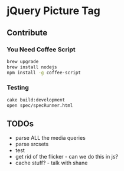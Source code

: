 # jQuery Picture Tag

## Contribute

### You Need Coffee Script

```bash
brew upgrade
brew install nodejs
npm install -g coffee-script
```

### Testing

```bash
cake build:development
open spec/specRunner.html
```

## TODOs

* parse ALL the media queries
* parse srcsets
* test
* get rid of the flicker - can we do this in js?
* cache stuff? - talk with shane
